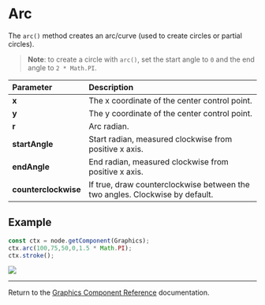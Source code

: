 # Arc

The `arc()` method creates an arc/curve (used to create circles or partial circles).

> __Note__: to create a circle with `arc()`, set the start angle to `0` and the end angle to `2 * Math.PI`.

| Parameter | Description |
| :-------------- | :----------- |
| **x** | The x coordinate of the center control point. |
| **y** | The y coordinate of the center control point. |
| **r** |Arc radian. |
| **startAngle** | Start radian, measured clockwise from positive x axis. |
| **endAngle** | End radian, measured clockwise from positive x axis. |
| **counterclockwise** | If true, draw counterclockwise between the two angles. Clockwise by default. |

## Example

```ts
const ctx = node.getComponent(Graphics);
ctx.arc(100,75,50,0,1.5 * Math.PI);
ctx.stroke();
```

<a href="arc.png"><img src="arc.png"></a>

<hr>

Return to the [Graphics Component Reference](../graphics.md) documentation.
